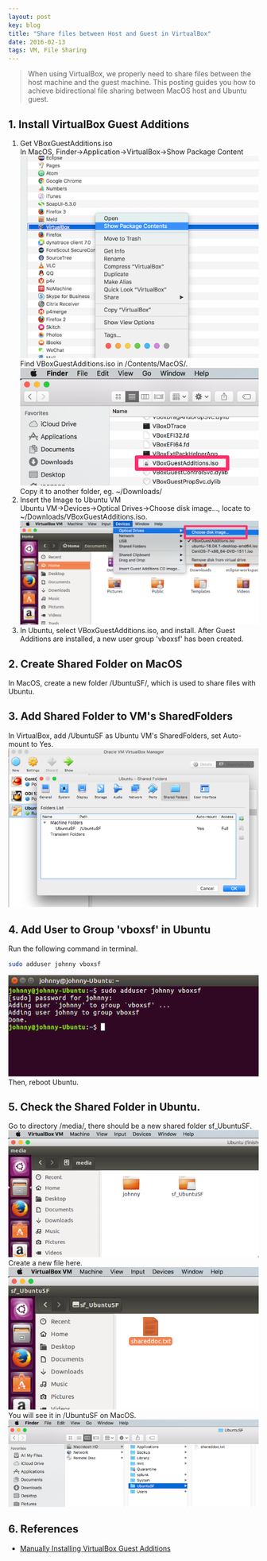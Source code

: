 ```yaml
---
layout: post
key: blog
title: "Share files between Host and Guest in VirtualBox"
date: 2016-02-13
tags: VM, File Sharing
---
```


> When using VirtualBox, we properly need to share files between the host machine and the guest machine. This posting guides you how to achieve bidirectional file sharing between MacOS host and Ubuntu guest.

## 1. Install VirtualBox Guest Additions
1) Get VBoxGuestAdditions.iso  
In MacOS, Finder->Application->VirtualBox->Show Package Content
![MIME Type](/public/pics/2016-02-13/virtualbox.png)  
Find VBoxGuestAdditions.iso in /Contents/MacOS/.
![MIME Type](/public/pics/2016-02-13/iso.png)  
Copy it to another folder, eg. ~/Downloads/  
2) Insert the Image to Ubuntu VM  
Ubuntu VM->Devices->Optical Drives->Choose disk image..., locate to ~/Downloads/VBoxGuestAdditions.iso.  
![MIME Type](/public/pics/2016-02-13/addimage.png)  
3) In Ubuntu, select VBoxGuestAdditions.iso, and install.
After Guest Additions are installed, a new user group 'vboxsf' has been created.  

## 2. Create Shared Folder on MacOS
In MacOS, create a new folder /UbuntuSF/, which is used to share files with Ubuntu.

## 3. Add Shared Folder to VM's SharedFolders
In VirtualBox, add /UbuntuSF as Ubuntu VM's SharedFolders, set Auto-mount to Yes.
![MIME Type](/public/pics/2016-02-13/sharedfolders.png)  

## 4. Add User to Group 'vboxsf' in Ubuntu
Run the following command in terminal.
```sh
sudo adduser johnny vboxsf
```
![MIME Type](/public/pics/2016-02-13/adduser.png)  
Then, reboot Ubuntu.

## 5. Check the Shared Folder in Ubuntu.
Go to directory /media/, there should be a new shared folder sf_UbuntuSF.
![MIME Type](/public/pics/2016-02-13/ubuntusf.png)  
Create a new file here.
![MIME Type](/public/pics/2016-02-13/sharedfile.png)  
You will see it in /UbuntuSF on MacOS.
![MIME Type](/public/pics/2016-02-13/macsf.png)  

## 6. References
* [Manually Installing VirtualBox Guest Additions](https://osquest.com/2012/11/13/tip-manually-installing-virtualbox-guest-additions/)
